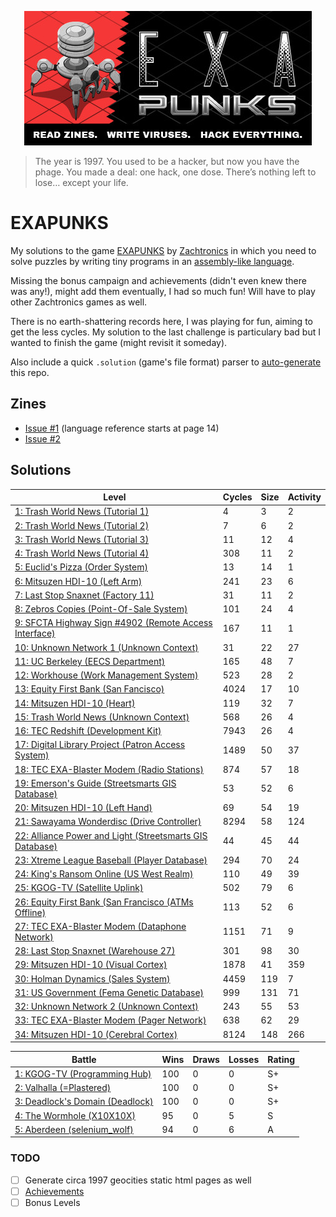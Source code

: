 <p align="center"><a href="https://store.steampowered.com/app/716490/EXAPUNKS/" target="_blank" rel="noopener noreferrer"><img src="assets/header.jpg" alt="EXAPUNKS logo"></a></p>

> The year is 1997. You used to be a hacker, but now you have the phage. You made a deal: one hack, one dose. There’s nothing left to lose… except your life.

# EXAPUNKS

My solutions to the game [EXAPUNKS](https://store.steampowered.com/app/716490/EXAPUNKS/) by [Zachtronics](https://www.zachtronics.com/) in which you need to solve puzzles by writing tiny programs in an [assembly-like language](https://steamcommunity.com/sharedfiles/filedetails/?id=1480557969).

Missing the bonus campaign and achievements (didn't even knew there was any!), might add them eventually, I had so much fun! Will have to play other Zachtronics games as well.

There is no earth-shattering records here, I was playing for fun, aiming to get the less cycles. My solution to the last challenge is particulary bad but I wanted to finish the game (might revisit it someday).

Also include a quick `.solution` (game's file format) parser to [auto-generate](EXA-Parser) this repo.

## Zines

- [Issue #1](assets/digital_en_1.pdf) (language reference starts at page 14)
- [Issue #2](assets/digital_en_2.pdf)

## Solutions

<!-- EXA_START -->
| Level                                                                                                                            | Cycles | Size | Activity |
|----------------------------------------------------------------------------------------------------------------------------------|--------|------|----------|
| [1: Trash World News (Tutorial 1)](solutions/01-trash-world-news-tutorial-1)                                                     | 4      | 3    | 2        |
| [2: Trash World News (Tutorial 2)](solutions/02-trash-world-news-tutorial-2)                                                     | 7      | 6    | 2        |
| [3: Trash World News (Tutorial 3)](solutions/03-trash-world-news-tutorial-3)                                                     | 11     | 12   | 4        |
| [4: Trash World News (Tutorial 4)](solutions/04-trash-world-news-tutorial-4)                                                     | 308    | 11   | 2        |
| [5: Euclid's Pizza (Order System)](solutions/05-euclids-pizza-order-system)                                                      | 13     | 14   | 1        |
| [6: Mitsuzen HDI-10 (Left Arm)](solutions/06-mitsuzen-hdi-10-left-arm)                                                           | 241    | 23   | 6        |
| [7: Last Stop Snaxnet (Factory 11)](solutions/07-last-stop-snaxnet-factory-11)                                                   | 31     | 11   | 2        |
| [8: Zebros Copies (Point-Of-Sale System)](solutions/08-zebros-copies-point-of-sale-system)                                       | 101    | 24   | 4        |
| [9: SFCTA Highway Sign #4902 (Remote Access Interface)](solutions/09-sfcta-highway-sign-4902-remote-access-interface)            | 167    | 11   | 1        |
| [10: Unknown Network 1 (Unknown Context)](solutions/10-unknown-network-1-unknown-context)                                        | 31     | 22   | 27       |
| [11: UC Berkeley (EECS Department)](solutions/11-uc-berkeley-eecs-department)                                                    | 165    | 48   | 7        |
| [12: Workhouse (Work Management System)](solutions/12-workhouse-work-management-system)                                          | 523    | 28   | 2        |
| [13: Equity First Bank (San Fancisco)](solutions/13-equity-first-bank-san-fancisco)                                              | 4024   | 17   | 10       |
| [14: Mitsuzen HDI-10 (Heart)](solutions/14-mitsuzen-hdi-10-heart)                                                                | 119    | 32   | 7        |
| [15: Trash World News (Unknown Context)](solutions/15-trash-world-news-unknown-context)                                          | 568    | 26   | 4        |
| [16: TEC Redshift (Development Kit)](solutions/16-tec-redshift-development-kit)                                                  | 7943   | 26   | 4        |
| [17: Digital Library Project (Patron Access System)](solutions/17-digital-library-project-patron-access-system)                  | 1489   | 50   | 37       |
| [18: TEC EXA-Blaster Modem (Radio Stations)](solutions/18-tec-exa-blaster-modem-radio-stations)                                  | 874    | 57   | 18       |
| [19: Emerson's Guide (Streetsmarts GIS Database)](solutions/19-emersons-guide-streetsmarts-gis-database)                         | 53     | 52   | 6        |
| [20: Mitsuzen HDI-10 (Left Hand)](solutions/20-mitsuzen-hdi-10-left-hand)                                                        | 69     | 54   | 19       |
| [21: Sawayama Wonderdisc (Drive Controller)](solutions/21-sawayama-wonderdisc-drive-controller)                                  | 8294   | 58   | 124      |
| [22: Alliance Power and Light (Streetsmarts GIS Database)](solutions/22-alliance-power-and-light-streetsmarts-gis-database)      | 44     | 45   | 44       |
| [23: Xtreme League Baseball (Player Database)](solutions/23-xtreme-league-baseball-player-database)                              | 294    | 70   | 24       |
| [24: King's Ransom Online (US West Realm)](solutions/24-kings-ransom-online-us-west-realm)                                       | 110    | 49   | 39       |
| [25: KGOG-TV (Satellite Uplink)](solutions/25-kgog-tv-satellite-uplink)                                                          | 502    | 79   | 6        |
| [26: Equity First Bank (San Francisco (ATMs Offline)](solutions/26-equity-first-bank-san-francisco-atms-offline)                 | 113    | 52   | 6        |
| [27: TEC EXA-Blaster Modem (Dataphone Network)](solutions/27-tec-exa-blaster-modem-dataphone-network)                            | 1151   | 71   | 9        |
| [28: Last Stop Snaxnet (Warehouse 27)](solutions/28-last-stop-snaxnet-warehouse-27)                                              | 301    | 98   | 30       |
| [29: Mitsuzen HDI-10 (Visual Cortex)](solutions/29-mitsuzen-hdi-10-visual-cortex)                                                | 1878   | 41   | 359      |
| [30: Holman Dynamics (Sales System)](solutions/30-holman-dynamics-sales-system)                                                  | 4459   | 119  | 7        |
| [31: US Government (Fema Genetic Database)](solutions/31-us-government-fema-genetic-database)                                    | 999    | 131  | 71       |
| [32: Unknown Network 2 (Unknown Context)](solutions/32-unknown-network-2-unknown-context)                                        | 243    | 55   | 53       |
| [33: TEC EXA-Blaster Modem (Pager Network)](solutions/33-tec-exa-blaster-modem-pager-network)                                    | 638    | 62   | 29       |
| [34: Mitsuzen HDI-10 (Cerebral Cortex)](solutions/34-mitsuzen-hdi-10-cerebral-cortex)                                            | 8124   | 148  | 266      |

| Battle                                                                                                                          | Wins | Draws | Losses | Rating |
|---------------------------------------------------------------------------------------------------------------------------------|------|-------|--------|--------|
| [1: KGOG-TV (Programming Hub)](battles/01-kgog-tv-programming-hub)                                                              | 100  | 0     | 0      | S+     |
| [2: Valhalla (=Plastered)](battles/02-valhalla-plastered)                                                                       | 100  | 0     | 0      | S+     |
| [3: Deadlock's Domain (Deadlock)](battles/03-deadlocks-domain-deadlock)                                                         | 100  | 0     | 0      | S+     |
| [4: The Wormhole (X10X10X)](battles/04-the-wormhole-x10x10x)                                                                    | 95   | 0     | 5      | S      |
| [5: Aberdeen (selenium_wolf)](battles/05-aberdeen-seleniumwolf)                                                                 | 94   | 0     | 6      | A      |
<!-- EXA_END -->

### TODO
- [ ] Generate circa 1997 geocities static html pages as well
- [ ] [Achievements](https://steamcommunity.com/stats/716490/achievements)
- [ ] Bonus Levels
